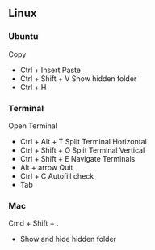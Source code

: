 ## Linux

### Ubuntu

Copy
- Ctrl + Insert
Paste
- Ctrl + Shift + V
Show hidden folder
- Ctrl + H

### Terminal

Open Terminal
- Ctrl + Alt + T
Split Terminal Horizontal
- Ctrl + Shift + O
Split Terminal Vertical
- Ctrl + Shift + E
Navigate Terminals
- Alt + arrow
Quit
- Ctrl + C
Autofill check
- Tab

### Mac

Cmd + Shift + .
- Show and hide hidden folder
